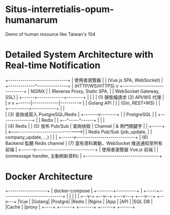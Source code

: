 # Situs-interretialis-opum-humanarum
Demo of human resource like Taiwan's 104

# Detailed System Architecture with Real-time Notification
+-----------------------------+
|        使用者瀏覽器           |
|   (Vue.js SPA, WebSocket)   |
+-------------^---------------+
              | (HTTP/WS/HTTPS)
              v
+-----------------------------+
|           NGINX             |
| (Reverse Proxy, Static SPA, |
|   WebSocket Gateway, SSL)   |
+------+-------------+--------+
       |             |
       |             |
(1) 靜態檔請求   (2) API/WS 代理
       |             |
       v             v
+------|-------------|---------+
|      |      Golang API       |
|      |   (Gin, REST+WS)      |
|      +----------+------------+
|                 |           
|   (3) 查詢或寫入 PostgreSQL/Redis
|         +-------v--------+
|         |   PostgreSQL   |
|         +---------------+
|         |     Redis     |
|         +--^-----^------+
|            |     |       
| (4) Redis  |     | (5) 發布 Pub/Sub
|     查詢快取     |     Channel
|   & 熱門關鍵字  |
|            +-----+
|   <------------------------------->|
|     Redis Pub/Sub (job_update,     |
|        company_update, ...)        |
|                                    |
+------v-----------------------------+
       |
(6) Backend 監聽 Redis channel
       |
(7) 當有資料異動，WebSocket
    推送通知至所有前端
       |
+------v-----------------------------+
|   使用者瀏覽器 Vue.js 前端           |
| (onmessage handler, 主動刷新資料)  |
+------------------------------------+

# Docker Architecture
+-------------------+
|   docker-compose  |
+--------+----------+
         |
   +-----+------------------------------+
   |     |          |          |        |
+--v-+ +--v--+  +---v---+  +---v---+ +--v---+
|Vue | |Golang|  |Postgre|  |Redis | |Nginx |
|App | |API   |  |SQL DB |  |Cache | |proxy |
+----+ +------+  +-------+  +------+ +------+
